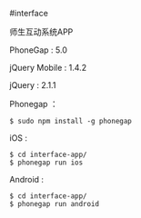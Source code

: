 #interface

师生互动系统APP

PhoneGap : 5.0

jQuery Mobile : 1.4.2

jQuery : 2.1.1

Phonegap ：

``` 
$ sudo npm install -g phonegap
```

iOS :  
 
```  
$ cd interface-app/
$ phonegap run ios
```

Android :  
 
```  
$ cd interface-app/
$ phonegap run android
```